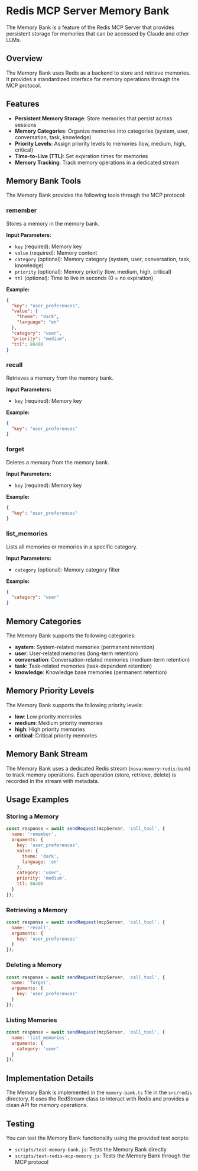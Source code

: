 # Redis MCP Server Memory Bank

The Memory Bank is a feature of the Redis MCP Server that provides persistent storage for memories that can be accessed by Claude and other LLMs.

## Overview

The Memory Bank uses Redis as a backend to store and retrieve memories. It provides a standardized interface for memory operations through the MCP protocol.

## Features

- **Persistent Memory Storage**: Store memories that persist across sessions
- **Memory Categories**: Organize memories into categories (system, user, conversation, task, knowledge)
- **Priority Levels**: Assign priority levels to memories (low, medium, high, critical)
- **Time-to-Live (TTL)**: Set expiration times for memories
- **Memory Tracking**: Track memory operations in a dedicated stream

## Memory Bank Tools

The Memory Bank provides the following tools through the MCP protocol:

### remember

Stores a memory in the memory bank.

**Input Parameters:**
- `key` (required): Memory key
- `value` (required): Memory content
- `category` (optional): Memory category (system, user, conversation, task, knowledge)
- `priority` (optional): Memory priority (low, medium, high, critical)
- `ttl` (optional): Time to live in seconds (0 = no expiration)

**Example:**
```json
{
  "key": "user_preferences",
  "value": {
    "theme": "dark",
    "language": "en"
  },
  "category": "user",
  "priority": "medium",
  "ttl": 86400
}
```

### recall

Retrieves a memory from the memory bank.

**Input Parameters:**
- `key` (required): Memory key

**Example:**
```json
{
  "key": "user_preferences"
}
```

### forget

Deletes a memory from the memory bank.

**Input Parameters:**
- `key` (required): Memory key

**Example:**
```json
{
  "key": "user_preferences"
}
```

### list_memories

Lists all memories or memories in a specific category.

**Input Parameters:**
- `category` (optional): Memory category filter

**Example:**
```json
{
  "category": "user"
}
```

## Memory Categories

The Memory Bank supports the following categories:

- **system**: System-related memories (permanent retention)
- **user**: User-related memories (long-term retention)
- **conversation**: Conversation-related memories (medium-term retention)
- **task**: Task-related memories (task-dependent retention)
- **knowledge**: Knowledge base memories (permanent retention)

## Memory Priority Levels

The Memory Bank supports the following priority levels:

- **low**: Low priority memories
- **medium**: Medium priority memories
- **high**: High priority memories
- **critical**: Critical priority memories

## Memory Bank Stream

The Memory Bank uses a dedicated Redis stream (`nova:memory:redis:bank`) to track memory operations. Each operation (store, retrieve, delete) is recorded in the stream with metadata.

## Usage Examples

### Storing a Memory

```javascript
const response = await sendRequest(mcpServer, 'call_tool', {
  name: 'remember',
  arguments: {
    key: 'user_preferences',
    value: {
      theme: 'dark',
      language: 'en'
    },
    category: 'user',
    priority: 'medium',
    ttl: 86400
  }
});
```

### Retrieving a Memory

```javascript
const response = await sendRequest(mcpServer, 'call_tool', {
  name: 'recall',
  arguments: {
    key: 'user_preferences'
  }
});
```

### Deleting a Memory

```javascript
const response = await sendRequest(mcpServer, 'call_tool', {
  name: 'forget',
  arguments: {
    key: 'user_preferences'
  }
});
```

### Listing Memories

```javascript
const response = await sendRequest(mcpServer, 'call_tool', {
  name: 'list_memories',
  arguments: {
    category: 'user'
  }
});
```

## Implementation Details

The Memory Bank is implemented in the `memory-bank.ts` file in the `src/redis` directory. It uses the RedStream class to interact with Redis and provides a clean API for memory operations.

## Testing

You can test the Memory Bank functionality using the provided test scripts:

- `scripts/test-memory-bank.js`: Tests the Memory Bank directly
- `scripts/test-redis-mcp-memory.js`: Tests the Memory Bank through the MCP protocol